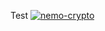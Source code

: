 Test
[![nemo-crypto](https://github-readme-stats.vercel.app/api?username=nemo-crypto)](https://github.com/anuraghazra/github-readme-stats)
